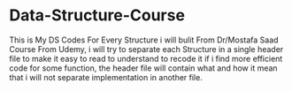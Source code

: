 # Data-Structure-Course
This is My DS Codes For Every Structure i will bulit From Dr/Mostafa Saad Course From Udemy, 
i will try to separate each Structure in a single header file to make it easy to read to understand to recode it if i find more efficient code for some function, 
the header file will contain what and how it mean that i will not separate implementation in another file.
